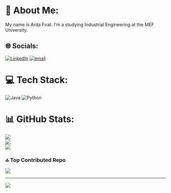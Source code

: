 # 💫 About Me:
My name is Arda Fırat. I'm a studying Industrial Engineering at the MEF University.<br>


## 🌐 Socials:
[![LinkedIn](https://img.shields.io/badge/LinkedIn-%230077B5.svg?logo=linkedin&logoColor=white)](https://linkedin.com/in/ardafirat1281) [![email](https://img.shields.io/badge/Email-D14836?logo=gmail&logoColor=white)](mailto:ardafirat375@gmail.com) 

# 💻 Tech Stack:
![Java](https://img.shields.io/badge/java-%23ED8B00.svg?style=for-the-badge&logo=openjdk&logoColor=white) ![Python](https://img.shields.io/badge/python-3670A0?style=for-the-badge&logo=python&logoColor=ffdd54)
# 📊 GitHub Stats:
![](https://github-readme-stats.vercel.app/api?username=ardaf13&theme=gotham&hide_border=false&include_all_commits=false&count_private=false)<br/>
![](https://github-readme-streak-stats.herokuapp.com/?user=ardaf13&theme=gotham&hide_border=false)<br/>
![](https://github-readme-stats.vercel.app/api/top-langs/?username=ardaf13&theme=gotham&hide_border=false&include_all_commits=false&count_private=false&layout=compact)

### 🔝 Top Contributed Repo
![](https://github-contributor-stats.vercel.app/api?username=ardaf13&limit=5&theme=dark&combine_all_yearly_contributions=true)

---
[![](https://visitcount.itsvg.in/api?id=ardaf13&icon=0&color=0)](https://visitcount.itsvg.in)

<!-- Proudly created with GPRM ( https://gprm.itsvg.in ) -->
